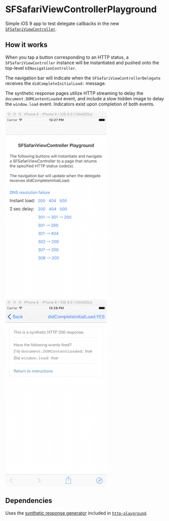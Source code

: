 # SFSafariViewControllerPlayground

Simple iOS 9 app to test delegate callbacks in the new
[`SFSafariViewController`](https://developer.apple.com/videos/wwdc/2015/?id=504).

## How it works

When you tap a button corresponding to an HTTP status, a
`SFSafariViewController` instance will be instantiated and pushed onto the
top-level `UINavigationController`.

The navigation bar will indicate when the `SFSafariViewControllerDelegate`
receives the `didCompleteInitialLoad:` message.

The synthetic response pages utilize HTTP streaming to delay the
`document.DOMContentLoaded` event, and include a slow hidden image to delay the
`window.load` event. Indicators exist upon completion of both events.

![Landing page](/screenshot-1.png?raw=true)
![Loaded page](/screenshot-2.png?raw=true)

## Dependencies

Uses the [synthetic response generator](https://http-playground.herokuapp.com/synthetic)
included in [`http-playground`](https://github.com/jamesreggio/http-playground).
